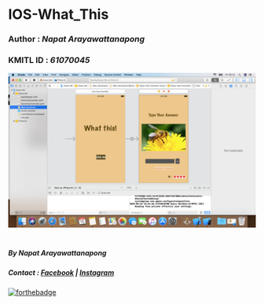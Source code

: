 # IOS-What_This
### **Author :** *Napat Arayawattanapong*
### **KMITL ID :** *61070045*

![Welcome](https://github.com/NAPATKRUP/IOS-What_This/blob/master/main.png)

# 
##### By Napat Arayawattanapong
##### Contact : [Facebook](https://www.facebook.com/napat.arayawattanapong) | [Instagram](https://www.instagram.com/napat_ar/)

[![forthebadge](https://forthebadge.com/images/badges/made-with-swift.svg)](https://forthebadge.com)
